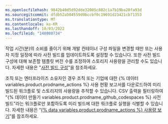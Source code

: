 ```yaml
---
ms.openlocfilehash: 9842b40d5d92dde32085c882c1a7b19ba20fa93d
ms.sourcegitcommit: dfdb52a504559d0bccbf0c19691d23421cb71353
ms.translationtype: MT
ms.contentlocale: ko-KR
ms.lasthandoff: 10/03/2022
ms.locfileid: "148008734"
---
```

작업 시간(분)의 소비를 줄이기 위해 개발 컨테이너 구성 파일을 변경할 때만 또는 사용자 지정 일정에 따라 사전 빌드를 업데이트하도록 설정할 수 있습니다. 또한 사전 빌드 구성에 대해 보존할 템플릿 버전 수를 조정하여 스토리지 사용량을 관리할 수도 있습니다. 자세한 내용은 "[사전 빌드 구성](/codespaces/prebuilding-your-codespaces/configuring-prebuilds#configuring-a-prebuild)"을 참조하세요.

조직 또는 엔터프라이즈 소유자인 경우 조직 또는 기업에 대한 {% 데이터 variables.product.prodname_actions %} 사용 현황 보고서를 다운로드하여 미리 빌드된 워크플로 및 스토리지의 사용량을 추적할 수 있습니다. CSV 출력을 필터링하여 "{% 데이터 만들기 variables.product.prodname_github_codespaces %} 사전 빌드"라는 워크플로만 포함하도록 미리 빌드에 대한 워크플로 실행을 식별할 수 있습니다. 자세한 내용은 “[{% data variables.product.prodname_actions %} 사용량 보기](/billing/managing-billing-for-github-actions/viewing-your-github-actions-usage#viewing-github-actions-usage-for-your-organization)”를 참조하세요.
